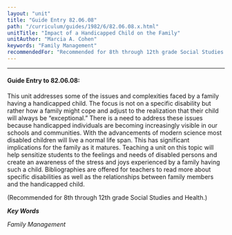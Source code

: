 ```yaml
---
layout: "unit"
title: "Guide Entry 82.06.08"
path: "/curriculum/guides/1982/6/82.06.08.x.html"
unitTitle: "Impact of a Handicapped Child on the Family"
unitAuthor: "Marcia A. Cohen"
keywords: "Family Management"
recommendedFor: "Recommended for 8th through 12th grade Social Studies and Health."
---
```

<body>
<hr/>
 <h4>
  Guide Entry to 82.06.08:
 </h4>
 This unit addresses some of the issues and complexities faced by a family having a handicapped child.  The focus is not on a specific disability but rather how a family might cope and adjust to the realization that their child will always be “exceptional.”  There is a need to address these issues because handicapped individuals are becoming increasingly visible in our schools and communities.  With the advancements of modern science most disabled children will live a normal life span.  This has significant implications for the family as it matures.  Teaching a unit on this topic will help sensitize students to the feelings and needs of disabled persons and create an awareness of the stress and joys experienced by a family having such a child.  Bibliographies are offered for teachers to read more about specific disabilities as well as the relationships between family members and the handicapped child.
 <p>
  (Recommended for 8th through 12th grade Social Studies and Health.)
 </p>
<p>
  <b>
   <i>
    Key Words
   </i>
  </b>
  <br/>
 </p>
 <p>
  <i>
   Family Management
  </i>
 </p>

</body>